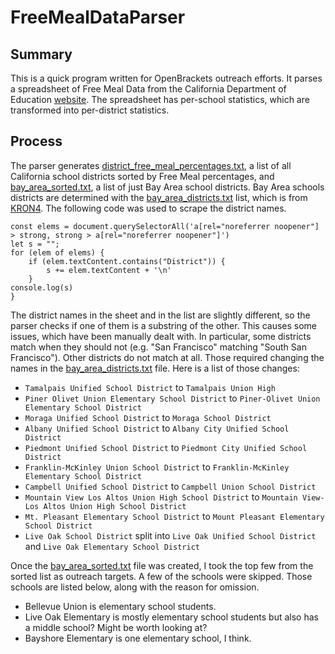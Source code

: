 # FreeMealDataParser

## Summary
This is a quick program written for OpenBrackets outreach efforts.
It parses a spreadsheet of Free Meal Data from the California Department of Education [website](https://www.cde.ca.gov/ds/ad/filessp.asp).
The spreadsheet has per-school statistics, which are transformed into per-district statistics.

## Process
The parser generates [district_free_meal_percentages.txt](/district_free_meal_percentages.txt), a list of all California school districts sorted by Free Meal percentages, and [bay_area_sorted.txt](/bay_area_sorted.txt), a list of just Bay Area school districts.
Bay Area schools districts are determined with the [bay_area_districts.txt](/bay_area_districts.txt) list, which is from [KRON4](https://www.kron4.com/community/schools/list-bay-area-school-districts-back-to-school-plans/).
The following code was used to scrape the district names.
```
const elems = document.querySelectorAll('a[rel="noreferrer noopener"] > strong, strong > a[rel="noreferrer noopener"]')
let s = "";
for (elem of elems) {
    if (elem.textContent.contains("District")) {
        s += elem.textContent + '\n'
    }
console.log(s)
}
```

The district names in the sheet and in the list are slightly different, so the parser checks if one of them is a substring of the other.
This causes some issues, which have been manually dealt with.
In particular, some districts match when they should not (e.g. "San Francisco" matching "South San Francisco").
Other districts do not match at all. Those required changing the names in the [bay_area_districts.txt](/bay_area_districts.txt) file.
Here is a list of those changes:
* `Tamalpais Unified School District` to `Tamalpais Union High`
* `Piner Olivet Union Elementary School District` to `Piner-Olivet Union Elementary School District`
* `Moraga Unified School District` to `Moraga School District`
* `Albany Unified School District` to `Albany City Unified School District`
* `Piedmont Unified School District` to `Piedmont City Unified School District`
* `Franklin-McKinley Union School District` to `Franklin-McKinley Elementary School District`
* `Campbell Unified School District` to `Campbell Union School District`
* `Mountain View Los Altos Union High School District` to `Mountain View-Los Altos Union High School District`
* `Mt. Pleasant Elementary School District` to `Mount Pleasant Elementary School District`
* `Live Oak School District` split into `Live Oak Unified School District` and `Live Oak Elementary School District`

Once the [bay_area_sorted.txt](/bay_area_sorted.txt) file was created, I took the top few from the sorted list as outreach targets.
A few of the schools were skipped. Those schools are listed below, along with the reason for omission.
* Bellevue Union is elementary school students.
* Live Oak Elementary is mostly elementary school students but also has a middle school? Might be worth looking at?
* Bayshore Elementary is one elementary school, I think.
